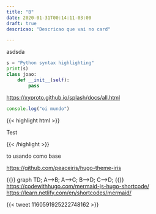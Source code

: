 ```yaml
---
title: "B"
date: 2020-01-31T00:14:11-03:00
draft: true
descricao: "Descricao que vai no card"

---
```


asdsda

```py
s = "Python syntax highlighting"
print(s)
class joao:
    def __init__(self):
        pass
```
https://xyproto.github.io/splash/docs/all.html
```js
console.log("oi mundo")
```
{{< highlight html >}}

<title>Example HTML5 Document</title>
Test

{{< /highlight >}}

to usando como base

https://github.com/peaceiris/hugo-theme-iris

{{<mermaid>}}
graph TD;
  A-->B;
  A-->C;
  B-->D;
  C-->D;
{{</mermaid>}}
https://codewithhugo.com/mermaid-js-hugo-shortcode/
https://learn.netlify.com/en/shortcodes/mermaid/


{{< tweet 1160591925222748162 >}}